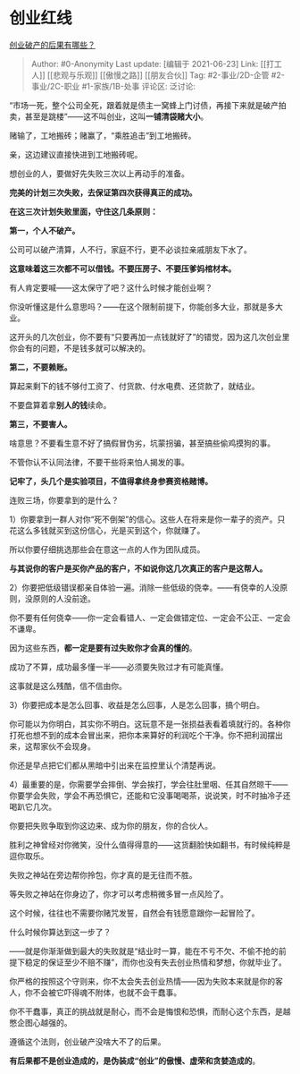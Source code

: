 # 创业红线
[创业破产的后果有哪些？](https://www.zhihu.com/question/466575462/answer/1955099997)

> Author: #0-Anonymity
> Last update: [编辑于 2021-06-23]
> Link: [[打工人]] [[悲观与乐观]] [[傲慢之路]] [[朋友合伙]]
> Tag: #2-事业/2D-企管 #2-事业/2C-职业 #1-家族/1B-处事
> 评论区:
> 泛讨论:

“市场一死，整个公司全死，跟着就是债主一窝蜂上门讨债，再接下来就是破产拍卖，甚至是跳楼”——这不叫创业，这叫**一铺清袋赌大小**。

赌输了，工地搬砖；赌赢了，“乘胜追击”到工地搬砖。

亲，这边建议直接快进到工地搬砖呢。

想创业的人，要做好先失败三次以上再动手的准备。

**完美的计划三次失败，去保证第四次获得真正的成功。**

**在这三次计划失败里面，守住这几条原则：**

**第一，个人不破产。**

公司可以破产清算，人不行，家庭不行，更不必谈拉亲戚朋友下水了。

**这意味着这三次都不可以借钱。不要压房子、不要压爹妈棺材本。**

有人肯定要喊——这太保守了吧？这什么时候才能创业啊？

你没听懂这是什么意思吗？——在这个限制前提下，你能创多大业，那就是多大业。

这开头的几次创业，你不要有“只要再加一点钱就好了”的错觉，因为这几次创业里你会有的问题，不是钱多就可以解决的。

**第二，不要赖账。**

算起来剩下的钱不够付工资了、付货款、付水电费、还贷款了，就结业。

不要盘算着拿**别人的钱**续命。

**第三，不要害人。**

啥意思？不要看生意不好了搞假冒伪劣，坑蒙拐骗，甚至搞些偷鸡摸狗的事。

不管你认不认同法律，不要干些将来怕人揭发的事。

**记牢了，头几个是实验项目，不值得拿终身参赛资格赌博。**

连败三场，你要拿到的是什么？

1）你要拿到一群人对你“死不倒架”的信心。这些人在将来是你一辈子的资产。只花这么多钱就买到这份信心，光是买到这个，你就赚了。

所以你要仔细挑选那些会在意这一点的人作为团队成员。

**与其说你的客户是买你产品的客户，不如说你这几次真正的客户是这帮人。**

2）你要把低级错误都亲自体验一遍。消除一些低级的侥幸。——有侥幸的人没原则，没原则的人没前途。

你不要有任何侥幸——你一定会看错人、一定会做错定位、一定会不公正、一定会不谦卑。

因为这些东西，**都一定是要有过失败你才会真的懂的**。

成功了不算，成功最多懂一半——必须要失败过才有可能真懂。

这事就是这么残酷，信不信由你。

3）你要把成本是怎么回事、收益是怎么回事，人是怎么回事，搞个明白。

你可能以为你明白，其实你不明白。这玩意不是一张损益表看着填就行的。各种你打死也想不到的成本会冒出来，把你本来算好的利润吃个干净。你不把利润摆出来，这帮家伙不会现身。

你还是早点把它们都从黑暗中引出来在监控里认个清楚再说。

4）最重要的是，你需要学会摔倒、学会挨打，学会往肚里咽、任其自然晾干——你要学会失败，学会不再恐惧它，还能和它没事喝喝茶，说说笑，时不时抽冷子还喝趴它几次。

你要把失败争取到你这边来、成为你的朋友，你的合伙人。

胜利之神曾经对你微笑，没什么值得得意的——这货翻脸快如翻书，有时候纯粹是逗你取乐。

失败之神站在旁边帮你拎包，你才真的是无往而不胜。

等失败之神站在你身边了，你才可以考虑稍微多冒一点风险了。

这个时候，往往也不需要你赌咒发誓，自然会有钱愿意跟你一起冒险了。

什么时候你算达到这一步了？

——就是你渐渐做到最大的失败就是“结业时一算，能在不亏不欠、不偷不抢的前提下稳定的保证至少不赔不赚”，而你也没有失去创业热情和梦想，你就毕业了。

你严格的按照这个守则来，你不太会失去创业热情——因为失败本来就是你的客人，你不会被它吓得魂不附体，也就不会干蠢事。

你不干蠢事，真正的挑战就是耐心，而不会是悔恨和恐惧，而耐心这个东西，是越憋企图心越强的。

遵循这个法则，创业破产没啥大不了的后果。

**有后果都不是创业造成的，是伪装成“创业”的傲慢、虚荣和贪婪造成的**。

